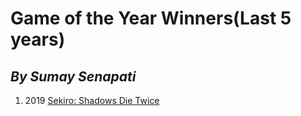 # **Game of the Year Winners(Last 5 years)**
## *By Sumay Senapati*

1. 2019 [Sekiro: Shadows Die Twice](https://www.sekirothegame.com/)
